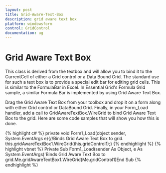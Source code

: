 ```yaml
---
layout: post
title: Grid-Aware-Text-Box
description: grid aware text box
platform: windowsform
control: GridControl
documentation: ug
---
```


# Grid Aware Text Box

This class is derived from the textbox and will allow you to bind it to the CurrentCell of either a Grid control or a Data Bound Grid. The standard use for such a text box is to provide a special edit bar for editing grid cells. This is similar to the FormulaBar in Excel. In Essential Grid's Formula Grid sample, a similar Formula Bar is implemented by using Grid Aware Text Box.

Drag the Grid Aware Text Box from your toolbox and drop it on a form along with either Grid control or DataBound Grid. Finally, in your Form_Load handler, add a call to GridAwareTextBox.WireGrid to bind Grid Aware Text Box to the grid. Here are some code samples that will show you how this is done.

{% highlight c#  %}
private void Form1_Load(object sender, System.EventArgs e){//Binds Grid Aware Text Box to grid.    this.gridAwareTextBox1.WireGrid(this.gridControl1);}
{% endhighlight   %}
{% highlight vbnet %}
Private Sub Form1_Load(sender As Object, e As System.EventArgs)'Binds Grid Aware Text Box to grid.Me.gridAwareTextBox1.WireGrid(Me.gridControl1)End Sub 
{% endhighlight   %}


